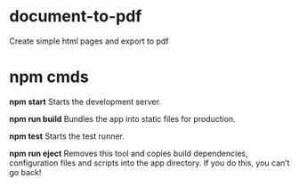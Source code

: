 # document-to-pdf

Create simple html pages and export to pdf

# npm cmds

**npm start**
Starts the development server.

**npm run build**
Bundles the app into static files for production.

**npm test**
Starts the test runner.

**npm run eject**
Removes this tool and copies build dependencies, configuration files
and scripts into the app directory. If you do this, you can’t go back!
